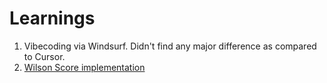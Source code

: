 # Learnings

1. Vibecoding via Windsurf. Didn't find any major difference as compared to Cursor.
2. [Wilson Score implementation](https://docs.google.com/spreadsheets/d/1w7N_-Ewhd0YD-Koz50A6ssul7_1aPqpzHQSXN4iZxlA/edit?gid=1848904709#gid=1848904709)

